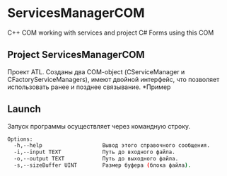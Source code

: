 # ServicesManagerCOM
C++ COM working with services and project C# Forms using this COM

## Project ServicesManagerCOM

Проект ATL. Созданы два COM-object (СServiceManager и CFactoryServiceManagers), имеют двойной интерфейс, что позволяет использовать ранее и позднее связывание.
*Пример

## Launch

Запуск программы осуществляет через командную строку.<br>
```bash
Options:
  -h,--help                   Вывод этого справочного сообщения.
  -i,--input TEXT             Путь до входного файла.
  -o,--output TEXT            Путь до выходного файла.
  -s,--sizeBuffer UINT        Размер буфера (блока файла).
````
